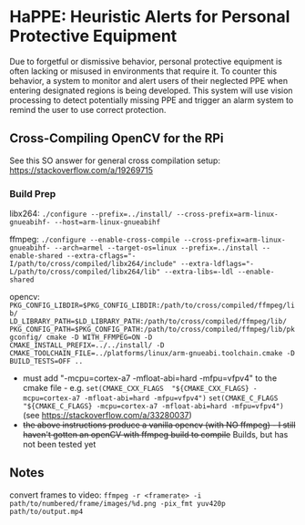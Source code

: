 # HaPPE: Heuristic Alerts for Personal Protective Equipment
Due to forgetful or dismissive behavior, personal protective equipment is often lacking or misused
in environments that require it. To counter this behavior, a system to monitor and alert users of
their neglected PPE when entering designated regions is being developed. This system will use vision
processing to detect potentially missing PPE and trigger an alarm system to remind the user to use
correct protection.

## Cross-Compiling OpenCV for the RPi
See this SO answer for general cross compilation setup: https://stackoverflow.com/a/19269715

### Build Prep
libx264: `./configure --prefix=../install/ --cross-prefix=arm-linux-gnueabihf- --host=arm-linux-gnueabihf`

ffmpeg: `./configure --enable-cross-compile --cross-prefix=arm-linux-gnueabihf- --arch=armel --target-os=linux --prefix=../install --enable-shared --extra-cflags="-I/path/to/cross/compiled/libx264/include" --extra-ldflags="-L/path/to/cross/compiled/libx264/lib" --extra-libs=-ldl --enable-shared`

opencv: `PKG_CONFIG_LIBDIR=$PKG_CONFIG_LIBDIR:/path/to/cross/compiled/ffmpeg/lib/ LD_LIBRARY_PATH=$LD_LIBRARY_PATH:/path/to/cross/compiled/ffmpeg/lib/ PKG_CONFIG_PATH=$PKG_CONFIG_PATH:/path/to/cross/compiled/ffmpeg/lib/pkgconfig/ cmake -D WITH_FFMPEG=ON -D CMAKE_INSTALL_PREFIX=../../install/ -D CMAKE_TOOLCHAIN_FILE=../platforms/linux/arm-gnueabi.toolchain.cmake -D BUILD_TESTS=OFF ..`

* must add "-mcpu=cortex-a7 -mfloat-abi=hard -mfpu=vfpv4" to the cmake file - e.g.
  `set(CMAKE_CXX_FLAGS  "${CMAKE_CXX_FLAGS} -mcpu=cortex-a7 -mfloat-abi=hard -mfpu=vfpv4")`
  `set(CMAKE_C_FLAGS    "${CMAKE_C_FLAGS} -mcpu=cortex-a7 -mfloat-abi=hard -mfpu=vfpv4")`
  (see https://stackoverflow.com/a/33280037)
* ~~the above instructions produce a vanilla opencv (with NO ffmpeg) - I still haven't gotten an
  openCV with ffmpeg build to compile~~ Builds, but has not been tested yet

## Notes
convert frames to video:  `ffmpeg -r <framerate> -i path/to/numbered/frame/images/%d.png -pix_fmt yuv420p path/to/output.mp4`
